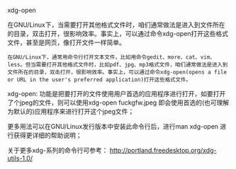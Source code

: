 xdg-open

在GNU/Linux下，当需要打开其他格式文件时，咱们通常做法是进入到文件所在的目录，双击打开，很影响效率。事实上，可以通过命令xdg-open打开这些格式文件，甚至是网页，像打开文件一样简单。  

    在GNU/Linux下，通常用命令行打开文本文件，比如用命令gedit、more、cat、vim、less。但当需要打开其他格式文件时，比如pdf、jpg、mp3格式文件，咱们通常做法是进入到文件所在的目录，双击打开，很影响效率。事实上，可以通过命令xdg-open(opens a file or URL in the user's preferred application)打开这些格式文件。

xdg-open: 功能是把要打开的文件使用用户首选的应用程序进行打开，如要打开了个jpeg的文件，则可以使用xdg-open fuckgfw.jpeg 即会使用首选的(也可理解为默认的)应用程序来进行打开这个jpeg文件；

更多用法可以在GNU/Linux发行版本中安装此命令行后，进行man xdg-open 进行获得更详细的帮助说明；


关于更多xdg-系列的命令行可参考：
http://portland.freedesktop.org/xdg-utils-1.0/
